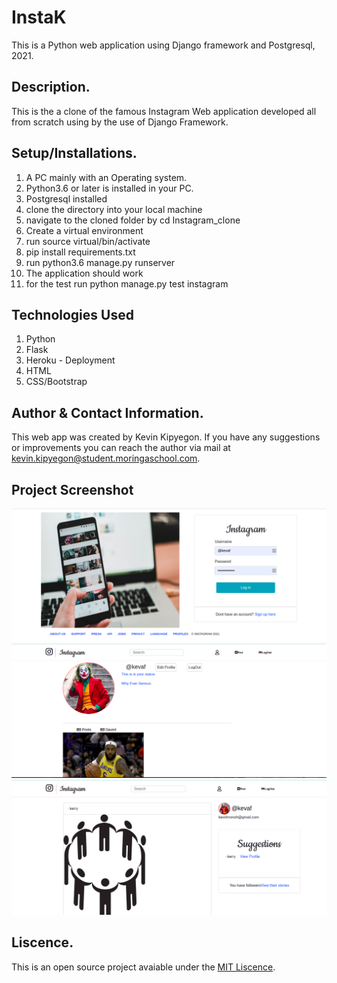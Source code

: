 # InstaK

This is a Python web application using Django framework and Postgresql, 2021.

## Description.
This is the a clone of the famous Instagram Web application developed all from scratch using by the use of Django Framework.

## Setup/Installations.
1. A PC mainly with an Operating system.
2. Python3.6 or later is installed in your PC.
3. Postgresql installed
4. clone the directory into your local machine
5. navigate to the cloned folder by cd Instagram_clone
6. Create a virtual environment
7. run source virtual/bin/activate
8. pip install requirements.txt
9. run python3.6 manage.py runserver
10. The application should work
11. for the test run python manage.py test instagram

## Technologies Used
1. Python
2. Flask
3. Heroku - Deployment
4. HTML
5. CSS/Bootstrap

## Author & Contact Information.
This web app was created by Kevin Kipyegon. If you have any suggestions or improvements you can reach the author via mail at kevin.kipyegon@student.moringaschool.com.

## Project Screenshot
![Login](instak/static/img/IGlogin.png)
![Profile](instak/static/img/IGprof.png)
![Stories](instak/static/img/IGstories.png)

## Liscence.
This is an open source project avaiable under the [MIT Liscence](LISCENCE).